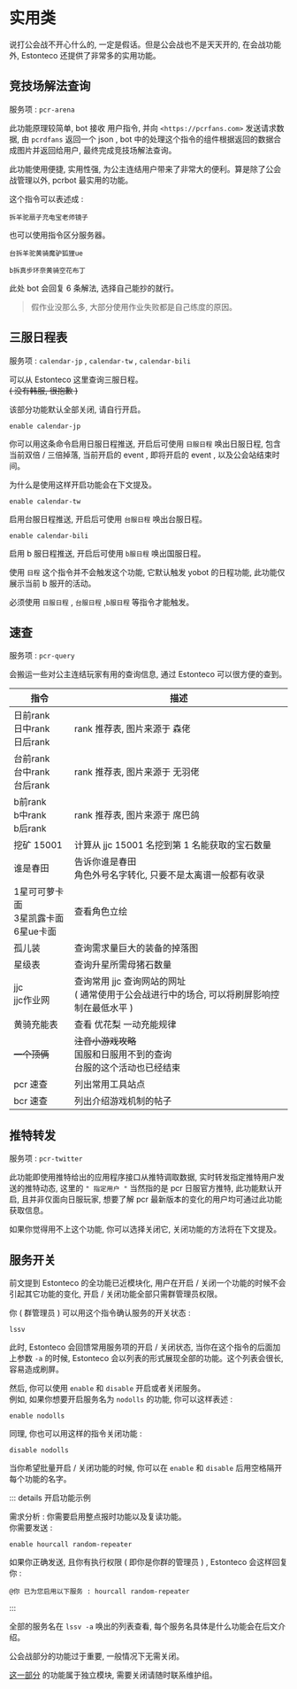 # 实用类

说打公会战不开心什么的, 一定是假话。但是公会战也不是天天开的, 在会战功能外, Estonteco 还提供了非常多的实用功能。

## 竞技场解法查询

服务项 : `pcr-arena`

此功能原理较简单, bot 接收 用户指令, 并向 `<https://pcrfans.com>` 发送请求数据, 由 `pcrdfans` 返回一个 json , bot 中的处理这个指令的组件根据返回的数据合成图片并返回给用户, 最终完成竞技场解法查询。

此功能使用便捷, 实用性强, 为公主连结用户带来了非常大的便利。算是除了公会战管理以外, pcrbot 最实用的功能。

这个指令可以表述成 : 

```shell
拆羊驼扇子充电宝老师镜子
```

也可以使用指令区分服务器。

```shell
台拆羊驼黄骑魔驴狐狸ue

b拆真步环奈黄骑空花布丁
```

此处 bot 会回复 6 条解法, 选择自己能抄的就行。

> 假作业没那么多, 大部分使用作业失败都是自己练度的原因。

## 三服日程表

服务项 : `calendar-jp` , `calendar-tw` , `calendar-bili`

可以从 Estonteco 这里查询三服日程。<br>~~( 没有韩服, 很抱歉 )~~

该部分功能默认全部关闭, 请自行开启。

```shell
enable calendar-jp
```

你可以用这条命令启用日服日程推送, 开启后可使用 `日服日程` 唤出日服日程, 包含当前双倍 / 三倍掉落, 当前开启的 event , 即将开启的 event , 以及公会站结束时间。

为什么是使用这样开启功能会在下文提及。

```shell
enable calendar-tw
```

启用台服日程推送, 开启后可使用 `台服日程` 唤出台服日程。

```shell
enable calendar-bili
```

启用 b 服日程推送, 开启后可使用 `b服日程` 唤出国服日程。

使用 `日程` 这个指令并不会触发这个功能, 它默认触发 yobot 的日程功能, 此功能仅展示当前 b 服开的活动。

必须使用 `日服日程` , `台服日程` ,`b服日程` 等指令才能触发。 

## 速查

服务项 : `pcr-query`

会搬运一些对公主连结玩家有用的查询信息, 通过 Estonteco 可以很方便的查到。

| 指令                                      | 描述                                                         |
| ----------------------------------------- | ------------------------------------------------------------ |
| 日前rank<br>日中rank<br>日后rank          | rank 推荐表, 图片来源于 森佬                                 |
| 台前rank<br/>台中rank<br/>台后rank        | rank 推荐表, 图片来源于 无羽佬                               |
| b前rank<br/>b中rank<br/>b后rank           | rank 推荐表, 图片来源于 席巴鸽                               |
| 挖矿 15001                                | 计算从 jjc 15001 名挖到第 1 名能获取的宝石数量               |
| 谁是春田                                  | 告诉你谁是春田<br>角色外号名字转化, 只要不是太离谱一般都有收录 |
| 1星可可萝卡面<br>3星凯露卡面<br>6星ue卡面 | 查看角色立绘                                                 |
| 孤儿装                                    | 查询需求量巨大的装备的掉落图                                 |
| 星级表                                    | 查询升星所需母猪石数量                                       |
| jjc<br>jjc作业网                          | 查询常用 jjc 查询网站的网址<br>( 通常使用于公会战进行中的场合, 可以将刷屏影响控制在最低水平 ) |
| 黄骑充能表                                | 查看 优花梨 一动充能规律                                     |
| ~~一个顶俩~~                              | ~~注音小游戏攻略~~<br>国服和日服用不到的查询<br>台服的这个活动也已经结束 |
| pcr 速查                                  | 列出常用工具站点                                             |
| bcr 速查                                  | 列出介绍游戏机制的帖子                                       |

## 推特转发

服务项 : `pcr-twitter` 

此功能即使用推特给出的应用程序接口从推特调取数据, 实时转发指定推特用户发送的推特动态, 这里的 `" 指定用户 "` 当然指的是 pcr 日服官方推特, 此功能默认开启, 且并非仅面向日服玩家, 想要了解 pcr 最新版本的变化的用户均可通过此功能获取信息。

如果你觉得用不上这个功能, 你可以选择关闭它, 关闭功能的方法将在下文提及。

## 服务开关

前文提到 Estonteco 的全功能已近模块化, 用户在开启 / 关闭一个功能的时候不会引起其它功能的变化, 开启 / 关闭功能全部只需群管理员权限。

你 ( 群管理员 ) 可以用这个指令确认服务的开关状态 : 

```shell
lssv
```

此时, Estonteco 会回馈常用服务项的开启 / 关闭状态, 当你在这个指令的后面加上参数 `-a` 的时候, Estonteco 会以列表的形式展现全部的功能。这个列表会很长, 容易造成刷屏。

然后, 你可以使用 `enable` 和 `disable` 开启或者关闭服务。<br>例如, 如果你想要开启服务名为 `nodolls` 的功能, 你可以这样表述 :

```shell
enable nodolls
```

同理, 你也可以用这样的指令关闭功能 : 

```shell
disable nodolls
```

当你希望批量开启 / 关闭功能的时候, 你可以在 `enable` 和 `disable` 后用空格隔开每个功能的名字。

::: details 开启功能示例

需求分析 : 你需要启用整点报时功能以及复读功能。<br>你需要发送 :

```shell
enable hourcall random-repeater
```

如果你正确发送, 且你有执行权限 ( 即你是你群的管理员 ) , Estonteco 会这样回复你 :

```shell
@你 已为您启用以下服务 : hourcall random-repeater
```

:::

全部的服务名在 `lssv -a` 唤出的列表查看, 每个服务名具体是什么功能会在后文介绍。 

公会战部分的功能过于重要, 一般情况下无需关闭。

[这一部分](../advanced/cqps.md) 的功能属于独立模块, 需要关闭请随时联系维护组。